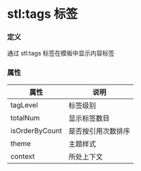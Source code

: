 ﻿# stl:tags 标签


### 定义

通过 stl:tags 标签在模板中显示内容标签

### 属性

属性  | 说明
------  | ------
tagLevel | 标签级别
totalNum | 显示标签数目
isOrderByCount | 是否按引用次数排序
theme | 主题样式
context | 所处上下文